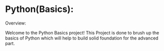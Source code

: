 # Python(Basics):
  Overview:

  
  Welcome to the Python Basics project! This Project is done to brush up the basics of Python which will help to build solid foundation for the advanced part.
